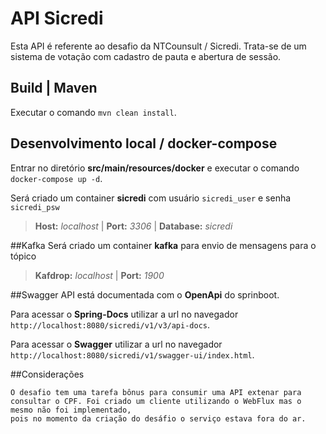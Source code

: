 # API Sicredi
Esta API é referente ao desafio da NTCounsult / Sicredi. Trata-se de um sistema de votação com cadastro de pauta e abertura de sessão.

## Build | Maven
Executar o comando `mvn clean install`.

## Desenvolvimento local / docker-compose
Entrar no diretório **src/main/resources/docker** e executar o comando `docker-compose up -d`.

Será criado um container **sicredi** com usuário `sicredi_user` e senha `sicredi_psw`

>**Host:** *localhost* | **Port:** *3306* | **Database:** *sicredi*

##Kafka
Será criado um container **kafka** para envio de mensagens para o tópico

>**Kafdrop:** *localhost* | **Port:** *1900*

##Swagger
API está documentada com o **OpenApi** do sprinboot.

Para acessar o **Spring-Docs** utilizar a url no navegador `http://localhost:8080/sicredi/v1/v3/api-docs`.

Para acessar o **Swagger** utilizar a url no navegador `http://localhost:8080/sicredi/v1/swagger-ui/index.html`.

##Considerações
```
O desafio tem uma tarefa bônus para consumir uma API extenar para consultar o CPF. Foi criado um cliente utilizando o WebFlux mas o mesmo não foi implementado,
pois no momento da criação do desáfio o serviço estava fora do ar.

```
